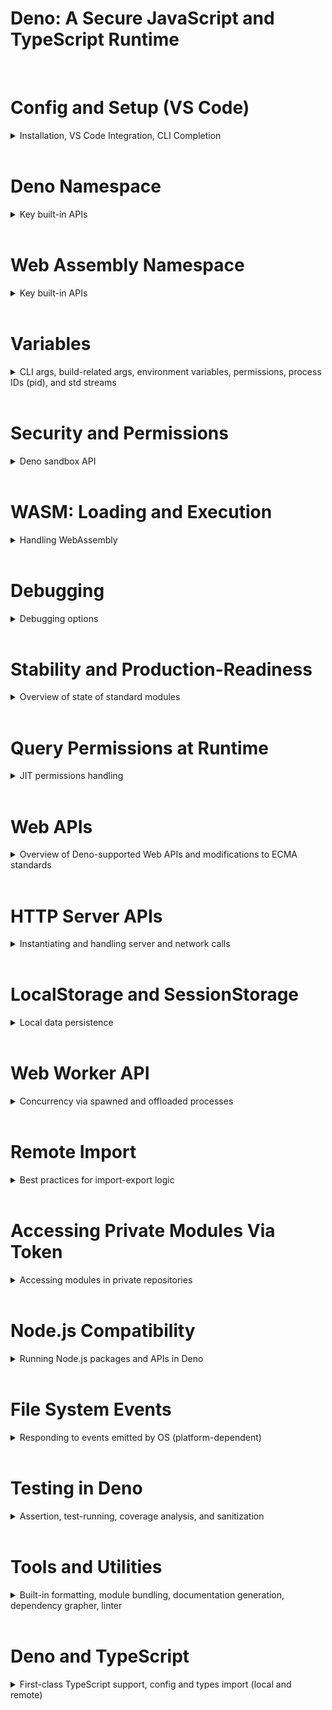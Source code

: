 # Deno: A Secure JavaScript and TypeScript Runtime

<br/>

# Config and Setup (VS Code)

<details>
  <summary>Installation, VS Code Integration, CLI Completion</summary><br/>

## Installation

Download instructions can be found [here](https://deno.land/manual@v1.13.2/getting_started/installation)
<br/><br/>

## Language Server Integration (VS Code)

Install the
[Deno VS Code language server extension](https://marketplace.visualstudio.com/items?itemName=denoland.vscode-deno)

<code>ctrl + shift + p</code> to launch search, navigate to <code>Deno:
Initialize Workspace Configuration</code> to enable Deno namespace and url imports

Note: it's not recommended to initialize these settings globally
<br/><br/>

## PowerShell Deno CLI Completions

Open PowerShell and run the following command to generate Deno's CLI commands

<em>note: if you already have a</em> <code>PowerShell_profile.ps1</code>, <em>out-file to a different filename to avoid overwriting</em>

`$ deno completions powershell > <path-to-system-powershell_profile.ps1-directory>/<cli-completion-file-name>.ps1`</code>

Then, add this content to your <code>PowerShell_profile.ps1</code>

</details>
<br/>

# Deno Namespace

<details>
  <summary>Key built-in APIs</summary><br/>

```typescript
function Deno.chdir(directory: string | URL): void {}
Deno.chdir("/home/userA") // equivalent to ls | Set-Location

function Deno.chmod(path: string | URL, mode: number): Promise<void> {}
// change permission of specific file/dir of specified path
await Deno.chmod("/path/to/file", 0o666) // where second arg is structured
/*
  mode: sequence of three octal numbers
  0o <owner-group-others>
  ex, 0o751, owner has read/write/execute, group has read/execute, others have execute only
  note: throws on Windows, requires --allow-write permission
*/

function Deno.close(rid: number): void {}
// close a given resource ID to avoid memory leaks
const file = await Deno.open("my_file.txt")
// do work with file object
Deno.close(file.rid)

function Deno.create(path: string | URL): Promise<File> {}
// create a file or truncate an existing file and resolve to an instance of Deno.File
const file = await Deno.create("/foo/bar.txt")
// requires --allow-read, --allow-write privileges

function Deno.exit(code?: number): never {}
// TypeScript never: function will not return to its end point or will always throw an exception {}
// Exit the Deno process with optional exit code; no code specified == 0
Deno.exit(1)

function Deno.fdatasync(rid: number): Promise<void> {}
// flush pending data ops of given file stream to disk
const file = await Deno.open("my_file.txt", { read: true, write: true, create: true });
await Deno.write(file.rid, new TextEncoder().encode("Hello World"));
await Deno.fdatasync(file.rid);
console.log(new TextDecoder().decode(await Deno.readFile("my_file.txt"))); // Hello World

function Deno.inspect(value: unknown, options?: InspectOptions): string {}
// convert input into string formatted like console.log() output
const obj = {
  a: 10,
  b: "hello",
};
const objAsString = Deno.inspect(obj); // { a: 10, b: "hello" }
console.log(obj);  // prints same value as objAsString, e.g. { a: 10, b: "hello" }

// register custom inspect functions via Symbol.for("Deno.customInspect")
class A {
  x = 10;
  y = "hello";
  [Symbol.for("Deno.customInspect")](): string {
    return "x=" + this.x + ", y=" + this.y;
  }
}
const inStringFormat = Deno.inspect(new A()); // "x=10, y=hello"
console.log(inStringFormat);  // prints "x=10, y=hello"

// specify depth to output nested types
Deno.inspect({a: {b: {c: {d: 'hello'}}}}, {depth: 2}); // { a: { b: [Object] } }

function Deno.memoryUsage(): MemoryUsage {}
// returns an object describing memory usage of Deno process measured in bytes

function Deno.mkdir(path: string | URL, options?: MkdirOptions): Promise<void> {}
// create a new dir with specified path
await Deno.mkdir("new_dir");
await Deno.mkdir("nested/directories", { recursive: true }); // nested dirs
await Deno.mkdir("restricted_access_dir", { mode: 0o700 }); // chmod specification
// default throws if dir already exists
// requires --allow-write

function Deno.open(path: string | URL, options?: OpenOptions): Promise<File> {}
// open and resolve to an instance of Deno.File
// will generate new file if create, createNew open options
// caller should close when through with file objec to prevent memory leaks
const file = await Deno.open("/foo/bar.txt", { read: true, write: true });
// Do work with file
Deno.close(file.rid);
// requires --allow-read and/or --allow-write depending on options

function Deno.readDir(path: string | URL): AsyncIterable<DirEntry> {}
// reads directory by path and returns async iterable of Deno.DirEntry
for await (const dirEntry of Deno.readDir("/")) {
  console.log(dirEntry.name);
}
// throws if path not directory, requires --allow-read

function Deno.readFile(path: string | URL, options?: ReadFileOptions): Promise<Uint8Array> {}
// reads and resolves to entire contents of file as byte array
// use TextDecoder to transform bytes to string if required
// reading directory == return empty data array
const decoder = new TextDecoder("utf-8");
const data = await Deno.readFile("hello.txt");
console.log(decoder.decode(data));
// requires --allow-read

function Deno.readTextFile(path: string | URL, options?: ReadFileOptions): Promise<string> {}
// async read and return entire contents of file as utf8 encoded string
// read dir throws
const data = await Deno.readTextFile("hello.txt");
console.log(data);
// requires --allow-read

function Deno.realPath(path: string | URL): Promise<string> {}
// resolves to absolute normalized path with symbolic links resolved
await Deno.symlink("file.txt", "symlink_file.txt")
const realPath = await Deno.realPath("./file.txt")
const realSymLinkPath = await Deno.realPath("./symlink_file.txt")
console.log(realPath === realSymLinkPath) // true
console.log(realPath) // "/home/alice/file.txt"
// requires --allow-read for target path and CWD if target path relative

function Deno.remove(path: string | URL, options?: RemoveOptions): Promise<void> {}
// remove named file or dir
await Deno.remove("/path/to/dir-or-file", { recursive: true })
// throws if permission denied, path not found, path is non-empty dir and recursive isn't set to true
// requires --allow-write

function Deno.rename(oldpath: string | URL, newpath: string | URL): Promise<void> {}
// rename (move) oldpath to newpath where either file or dir
// **if newpath already exists and isn't a dir, rename() replaces it
const renameIt = async () => await Deno.rename(oldpath, newPath)
renameIt() // this is for syntax highlighting convenience only -- md doesn't recognize top-level await
// throws differently on different platforms
// requires --allow-read, --allow-write

function Deno.resources(): ResourceMap {}
// returns map of open rid along with string rep
// an internal API, resource rep is 'any' type, can change anytime
const resources = Deno.resources()
console.log(resources) // { 0: "stdin", 1: "stdout", 2: "stderr" }

function Deno.run(opt: T): Process<T> {}
// spawns new subprocess -- RunOptions must contain minimally opt.cmd, array of program args, first is binary
const p = Deno.run({
  cmd: ["echo", "hello"],
})
// subprocess uses same pwd as parent process unless opt.cwd specified
// env vars from parent process can be cleared using opt.clearEnv
// doesn't guarantee opt.env are present, OS may set env var for processes
// env vars for subprocess can be specified using opt.env mapping
// default subprocess inherits stdio of parent -- to change opt.stdout, opt.stderr and opt.stdin can be specified independently -- rid of open file, or set to "inherit", "piped", "null"
/*
  "inherit": default, child inherits from parent descriptor
  "piped": new pipe should be arranged to connect parent, child
  "null": stream will be ignored -- equiv of attaching to /dev/null
*/
// details of spawned process are returned
// requires --allow-run

function Deno.seek(rid: number, offset: number, whence: SeekMode): Promise<number> {}
// seek a rid to given offest under mode given by whence
// call resolves to new position within the resource (bytes from start)
const file = await Deno.open('hello.txt', { read: true, write: true, truncate: true, create: true })
await Deno.write(file.rid, new TextEncoder().encode("Hello world"))
// advance 6 bytes
const cursorPosition = await Deno.seek(file.rid, 6, Deno.SeekMode.Start)
console.log(cursorPosition) // 6
const buf = new Uint8Array(100)
await file.read(buf)
console.log(new TextDecoder().decode(buf)) // 'world'

// seek modes
const file = await Deno.open('hello.txt', { read: true, write: true, truncate: true, create: true })
await Deno.write(file.rid, new TextEncoder().encode("Hello world"))
// week 6 bytes from start
console.log(await Deno.seek(file.rid, 6, Deno.SeekMode.Start)) // "6"
console.log(await Deno.seek(file.rid, 2, Deno.SeekMode.Current)) // "8"
console.log(await Deno.seek(file.rid, -2, Deno.SeekMode.End)) // "9"

function Deno.serveHttp(conn: Conn): HttpConn {}
// services HTTP requests given TCP/TLS socket
const conn = await Deno.connect({ port: 80, hostname: "127.0.0.1" })
const httpConn = Deno.serveHttp(conn)
const e = await httpConn.nextRequest()
if (e) {
  e.respondWith(new Response("Hello World"))
}
// if httpConn.nextRequest() encounters an error or returns null, underlying HttpConn resource is closed automatically

function Deno.shutdown(rid: number): Promise<void> {}
// shutdown socket send ops
// matches behavior of POSIX shutdown(3)

function Deno.stat(path: string | URL): Promise<FileInfo> {}
// resolves to a Deno.FileInfo for specified path -- always follows symlinks
import { assert } from "https://deno.land/std/testing/asserts.ts"
const fileInfo = await Deno.stat("hello.txt")
assert(fileInfo.isFile)
// requires --allow-read

function Deno.symlink(oldpath: string | URL, newpath: string | URL, options?: SymlinkOptions): Promise<void> {}
// create newpath as a symbolic link to oldpath
// options.type param can be set to file | dir, arg only available on Windows (ignored on Mac/Linux)
const linkem = async () => await Deno.symlink("old/name", "new/name")
// requires --allow-write

function Deno.test(t: TestDefinition): void {}
// register a test run with CLI deno test containing module that looks like test module
// can be async as necessary
import { assert, fail, assertEquals } from "https://deno.land/std/testing/asserts.ts"

Deno.test({
  name: "example test",
  fn(): void {
    assertEquals("world", "world")
  }
})

Deno.test({
  name: "example ignored test",
  ignore: Deno.build.os === "windows",
  fn(): void {
    // ignored on Windows machines only
  }
})

Deno.test({
  name: "example async test",
  async fn() {
    const decoder = new TextDeoder("utf-8")
    const data = await Deno.readFile("hellow_world.txt")
    assertEquals(decoder.decode(data), "Hello world")
  }
})

function Deno.truncate(name: string, len?: number): Promise<void> {}
// trucates/extends specified file to reach len
// if no len, entire file contents are truncated
const trunc = async () => await Deno.truncate("my_file.txt")
trunc()
// otherwise, truncated to part of file specified
const file = await Deno.makeTempFile()
await Deno.writeFile(file, new TextEncoder().encode("Hello World"))
await Deno.truncate(file, 7)
const data = await Deno.readFile(file)
console.log(new TextDecoder().decode(data))
// requires --allow-write

function Deno.watchFs(paths: string | string[], options?: { recursive: boolean }): FsWatcher {}
// watch for fs events against one or more paths (files or dirs)
// paths must already exist
// user action like touch test.file can generate multiple fs events
// user action can also result in multiple file paths in one event ie mv old_name.txt new_name.txt
// recursive option true by default, for dirs, will watch specified directory and all sub dir
// exact ordering of events can vary between OS
const watcher = Deno.watchFs("/")
for await (const event of watcher) {
  console.log(">>>> event", event)
  // { kind: "create", paths: ["/foo.txt"]}
}
// requires --allow-read
// call watcher.close() to stop watching

function Deno.writeFile(path: string | URL, data: Uint8Array, options?: WriteFileOptions): Promise<void> {}
// write data to given path, default create else ovewrite file
const encoder = new TextEncoder()
const data = encoder.encode("Hello world\n")
await Deno.writeFile("hello1.txt", data) // overwrite
await Deno.writeFile("hello2.txt", data, { create: false }) // throws if hello2.txt DNE
await Deno.writeFile("hello3.txt", data, { mode: 0o777 }) // highest permissions for all entities
await Deno.writeFile("hello4.txt", data, { append: true }) // add data to end of file
// requires --allow-write, --allow-read if options.create is false

function Deno.writeTextFile(path: string | URL, data: string, options?: WriteFileOptions): Promise<void> {}
// async write string data to given path, default create new file if needed else overwrite
const overwrite = async () => await Deno.writeTextFile("hello1.txt", "Hello world\n")
// requires --allow-write, --allow-read if options.create is false
```

</details>
</br>

# Web Assembly Namespace

<details>
<summary>Key built-in APIs</summary><br/>

```typescript
function WebAssembly.compile(butes: BufferSource): Promise<Module> {}
// compiles WebAssembly binary into a WebAssembly.Module object
// useful to compile module before it can be instantiated
// otherwise use WebAssembly.instantiate()

function WebAssembly.compileStreaming(source: Response | Promise<Response>): Promise<Module> {}
// compiles a WebAssembly.Module directly from streamed underlying source
// useful if necessary to compile a module before it can be instantiated (see above note)

function WebAssembly.instantiate(bytes: BufferSource, importObject?: Imports): Promise<WebAssemblyInstantiateSource> {}
// compile and instantiate WebAssembly code
// overload takes binary code in form of typed array | ArrayBuffer
// performs compilation and instantiation in one step
// returned Promise resolves to compiled WebAssembly.Module and WebAssembly.Instance

function WebAssembly.instantiateStreaming(response: Response | PromiseLike<Response>, importObject?: Imports): Promise<WebAssemblyInstantiatedSource> {}
// compiles and instantiates a WebAssembly module directly from streamed underlying source
// most efficient / optimized way to load wasm

function WebAssembly.validate(bytes: BufferSource): boolean {}
// validates given typed array of WebAssembly binary
// returns whether bytes form a valid wasm module true | false
```

</details>
<br/>

# Variables

<details>
  <summary>CLI args, build-related args, environment variables, permissions, process IDs (pid), and std streams</summary><br/>
  
`Deno.args`

- returns script args to program
- `$ deno run --allow-read https://deno.land/std/examples/cat.ts /etc/passwd`; <em>Deno.args</em> contains <code>"/etc/passwd"</code>

`Deno.build`

- target: ""
- arch: "x86_64 | aarch64"
- os: "darwin | linux | windows"
- vendor: ""
- env: ""

`Deno.env`

- get(key: string): string | undefined,
- set(key: string, value: string): void,
- delete(key: string): void,
- toObject(): { index: string }
- requires --allow-env

`Deno.permissions`

- type: Permissions
- permissions management api

`Deno.pid`

- type: Number
- current process id of runtime

`Deno.stdin | Deno.stdout | Deno.stderr`

- for stderr, stdout, type: Writer & WriterSync & Closer
- for stdin, type: Reader & ReaderSync & Closer
</details>
<br/>

# Security and Permissions

<details>
  <summary>Deno sandbox API</summary><br/>

## Overview

- Deno is secure by default: unless you specifically enable it, a program run with Deno has no file, network, or environment access
- Access is granted to an executing script through cli flags or a runtime permission prompt

The following command will fail without the <code>--allow-net</code> flag

`$ deno run https://deno.land/std@0.106.0/examples/curl.ts https://example.com > ./web-response.html`

<br/>

## Permissions Flags

`--allow-env`: allow environment access, ie get/set env vars

- can specify an optional, comma-separated list of env vars to provide allow-list

`--allow-hrtime`: allow high-res time measurement

- prevents timing attacks / fingerprinting

`--allow-net`: allow network access

- comma-separated list of IP addresses / hostnames (opt, with ports) to build allow-list

`--allow-ffi`: allow loading of dynamic libs

- note: dynamic libraries are <em>not</em> run in sandbox, don't have same security restrictions as Deno process -- use with caution! (unstable feature)

`--allow-read`: allow file system read access

- specify optional, comma-separated list of dirs | files to provide allow-list

`--allow-run`: allow running subprocesses

- specify optional, comma-separated list of subprocesses for allow-list
- subprocesses don't run in sandbox, don't have same security restrictions as deno process
- use with caution!

`--allow-write`: allow file system write access

- comma-separated list of dir | file to provide allow-list

`-A, --allow-all`: disable all security

<br/>

## Permissions Use Cases

### File System Access

`$ deno run --allow-read=/usr https://deno.land/std@0.106.0/examples/cat.ts /etc/passwd` will fail without <code>--allow-read</code> flag: prevents unauthorized file reads to sensitive data
<br/><br/>

### Network Access

```javascript
const result = await fetch("https://deno.land/");
```

- multiple hostnames, all ports ok
  `$ deno run --allow-net=github.com,deno.land fetch.js`

- hostname at port 80
  `$ deno run --allow-net=deno.land:80 fetch.js`

- ipv4 addr on port 443
  `$ deno run --allow-net=1.1.1.1:443 fetch.js`

- ipv6 addr, all ports ok
  `$ deno run --allow-net=[2606:4700:4700:1111] fetch.js`

<em>note: fetch.js calls that aren't permitted will throw</em>
<br/><br/>

### Environment Variables

```javascript
Deno.env.set("MY_VAR", "myVar");
```

`$ deno run --allow-env env.js` without --allow-env will throw
<br/><br/>

### Caveats

<strong>A word of caution on privilege escalation</strong>: subprocesses aren't restricted by Deno-level permissions

```javascript
const proc = Deno.run({ cmd: ["cat", "/etc/passwd"] });
```

- only spawn cat subprocess
  `$ deno run --allow-run=cat run.js`
- allow any subprocess to run
`$ deno run --allow-run run.js`
</details>
<br/>

# WASM: Loading and Execution

<details>
<summary>Handling WebAssembly</summary><br/>
<em>note: requires `application/wasm` MIME type</em>

```javascript
const { instance, module} = await WebAssembly.instantiateStreaming(
  fetch("https://wpt.live/wasm/incrementer.wasm")
)
const increment = instance.exports.increment as (input: number) => number
conosle.log(increment(42))
```

</details>
<br/>

# Debugging

<details>
<summary>Debugging options</summary><br/>
Deno supports V8 Inspector Protocol
Debug Deno programs using Chrome DevTools or VSCode

```
$ deno run --inspect-brk --allow-read --allow-net https://deno.land/std@0.106.0/http/file_server.ts
...Debugger listening on ws://127.0.0.1:9229/ws/...
```

- edge: <code>edge://inspect/#devices</code>
- chrome: <code>chrome://inspect</code>
- click <code>Inspect</code> next to target

</details><br/>

# Stability and Production-Readiness

<details>
<summary>Overview of state of standard modules</summary><br/>

Deno's standard modules are <em>not yet stable</em>

- unlike the Deno namespace, the use of standard modules does not require the <code>--unstable</code> flag (unless a standard module itself uses an unstable Deno feature)

<em>note: this is a deviation from the general pattern requiring --unstable flags</em>

</details><br/>

# Query Permissions at Runtime

<details>
<summary>JIT permissions handling</summary><br/>

Occasionally you'll want to check whether permissions have been granted; for example, given the following:

```
$ deno run --allow-read=/foo main.ts
```

```typescript
const desc1 = { name: "read", path: "/foo/bar" } as const;
// PermissionStatus { state: "granted" }

// global write permission
const desc2 = { name: "write", path: "/foo" } as const;
// PermissionStatus { state: "prompt" }
// alert: Deno requests write access to "/foo". Grant? [y/n (y = yes allow, n = no deny)]
// n
// PermissionStatus { state: "denied" }
```

Downgrade permission from "granted" to "prompt"

```javascript
await Deno.permissions.revoke(desc1);

console.log(await Deno.permissions.query(desc1));
// PermissionStatus { state: "prompt" }
```

</details><br/>

# Web APIs

<details>
  <summary>Overview of Deno-supported Web APIs and modifications to ECMA standards</summary><br/>
<code>fetch</code>

- no cookie jar
- does not follow same-origin policy (Deno user agent has no concept of origins)
- Deno doesn't need to protect against leaking authenticated data cross origin!
- does not implement Origin header, CORS protocol, CORB, Cross-Origin-Resource-Policy header, atomic HTTP redirect handling, or opaquedirect response

<code>CustomEvent, EventTarget, EventListener</code>

- events don't bubble (Deno has no DOM hierarchy, no tree to bubble through)

<code>Web Worker API</code>

- no workers from blob URLs
- posted data is serialized to JSON rather than structured cloning algorithm which supports complex types, ex File, Blob, ArrayBuffer (and JSON)
- ownership can't be transferred between workers

Deno also supports:<br/>
<code>Blob</code><br/>
<code>Console</code><br/>
<code>FormData</code><br/>
<code>Performance</code><br/>
<code>setTimeout</code><br/>
<code>setInterval</code><br/>
<code>clearInterval</code><br/>
<code>Streams API</code><br/>
<code>URL</code><br/>
<code>URLSearchParams</code><br/>
<code>WebSocket</code><br/>

</details><br/>

# HTTP Server APIs

<details>
  <summary>Instantiating and handling server and network calls</summary><br/>

## HTTP

```typescript
const server = Deno.listen({ port: 8080 });

// listen for TLS
const server = Deno.listenTls({
  port: 8443,
  certFile: "localhost.crt", // req
  keyFile: "localhost.key", // req
  alpnProtocols: ["h2", "http/1.1"], // opt, necessary for HTTP/2 support (protocol negotiation happens during TLS handshake)
});
```

return value is a Deno.Listener, an async iterable that yields Deno.Conn and provides methods for handling connections

```typescript
const server = Deno.listen({ port: 8080 });

// iterable...
for await (const conn of server) {
  // handle connection
}

// or...
while (true) {
  try {
    const conn = await server.accept();
    // handle connection
  } catch (err) {
    // listener closed
    break;
  }
}

// close listener with .close() method
// to handle HTTP requests within server connections, IIFE or closure via function

const handleHTTP = async () => {
  const httpConn = Deno.serveHttp(conn);
  for await (const requestEvent of httpConn) {
    // handle requestEvent
  }
};

const server = Deno.listen({ port: 8080 });
for await (const conn of server) {
  handle(conn);
}

// .respondWith() to complete a request, takes a Response object of Promise resolving to a Response object
const handle(conn: Deno.Conn) = async () => {
  const httpConn = Deno.serveHttp(conn)
  for await (const requestEvent of httpConn){
    await requestEvent.respondWith(
      new Response("hello world", {
        status: 200,
      })
    )
  }
}
```

## Websockets

```typescript
const handle(conn: Deno.Conn) = async () => {
  const httpConn = Deno.serveHttp(conn)
  for await (const requestEvent of httpConn){
    await requestEvent.respondWith(
      handleReq(requestEvent.request)
    )
  }
}

const handleReq(req: Request): Response {
  if (req.headers.get("upgrade") !== "websocket"){
    return new Response("request isn't trying to upgrade to websocket")
  }

  const { socket, response } = Deno.upgradeWebSocket(req)
  socket.onopen = () => console.log("socket opened")

  socket.onmessage = e => {
    console.log("socket message:", e.data)
    socket.send(new Date().toString())
  }

  socket.onerror = e => console.log("socket errored", e.message)
  socket.onclose = () => console.log("socket closed")
  return response
}
```

## HTTPS

See server framework [Oak](https://github.com/oakserver/oak)

</details><br/>

# LocalStorage and SessionStorage

<details>
  <summary>Local data persistence</summary><br/>

Deno supports `localStorage` and `sessionStorage`  
note: `sessionStorage` boundary determined by process duration, `localStorage` persists across process restarts

- see [Web Storage APIs in Deno](https://medium.com/deno-the-complete-reference/web-storage-apis-in-deno-8e982ea90085)

</details><br/>

# Web Worker API

<details>
  <summary>Concurrency via spawned and offloaded processes</summary><br/>
Workers can be used to run code on multiple threads

- each Worker instance is run on a separate thread dedicated to that worker only
- Deno supports module type workers: pass `type: "module"` option when creating a new worker

```typescript
new Worker(new URL("./worker.js", import.meta.url).href, { type: "module" });
```

<br/>

Workers require <code>--allow-read</code> for local modules, <code>--allow-net</code> for remote modules

`unstable`: pass <code>{ deno: { namespace: true } }</code> in options to use Deno inside worker

```typescript
const worker = new Worker(new URL("./worker.js", import.meta.url).href, {
  type: "module",
  deno: {
    namespace: true,
  },
});

worker.postMessage({ filename: "./log.txt" });

// in worker.js
self.onmessage = async (e) => {
  const { filename } = e.data;
  const text = await Deno.readTextFile(filename);
  console.log(text);
  self.close();
};
```

<br/>

Workers can receive permissions field in options

```
options: {
  ...,
  permissions: {
    read: [
      "/path1.txt",
      "./worker/file_2.txt"
    ]
  }
}
```

</details><br/>

# Remote Import

<details>
  <summary>Best practices for import-export logic</summary><br/>

## Emulate <em>node_modules</em> Through Import, Re-Export

Specify version and import, re-export external libs in central `deps.ts` file: this is akin to `package.json` functionality

```typescript
// deps.ts
export {
  assert,
  assertEquals,
  assertStrContains,
} from "https://deno.land/std@0.106.0/testing/asserts.ts";

// elsewhere
import { assertEQuals, runTests, test } from "./deps.ts";
```

<br/>

## Hold Deps in Source Control

Check $DENO_DIR into source control to avoid brittle servers and outages preventing access to deps
<br/><br/>

## Cache Lock Files to Monitor Deps

Cache and generate lock files to monitor subresource integrity and guarantee stable versions across project lifetime

`$ deno cache --lock=lock.json --lock-write src/deps.ts`  
`$ git add -u lock.json`  
`$ git commit -m "feat: add support for xyz with xyz-lib"`  
`$ git push`

next collaborator reloads cache after pulling from source control  
`$ deno cache --reload --lock=lock.json src/deps.ts`  
`$ deno test --allow-read src`

always cache remote deps!  
`$ deno run --lock=lock.json --cached-only mod.ts`

</details><br/>

# Accessing Private Modules Via Token

<details>
  <summary>Accessing modules in private repositories</summary><br/>
You may want to import submodules from private repositories

Deno provides an environment variable to handle authentication via token:

`$ DENO_AUTH_TOKENS=a1b2c3@deno.land;f1e2g3h4@example.com:8080`

Deno will set Authorization header of request to value of `Bearer {token}`  
This allows the remote server to recognize authorized requests tied to specific, authenticated users and provide access to resources/modules for import

</details><br/>

# Node.js Compatibility

<details>
  <summary>Running Node.js packages and APIs in Deno</summary><br/>

## Interoperability

Deno standard library module std/node provides polyfills for Node.js built-ins  
Most Node.js APIs work "out-of-the-box." Notable exceptions are listed below:

- no support for CommonJS, only ES Modules (no require statements)
- Node.js plugins are not supported, some built-ins like vm incompatible

<br/>

## Working with Node.js Submodules That Use CommonJS <code>Require</code>

To utilize Node.js submodules that require the `require` API, we build it

```javascript
const require = createRequire(import.meta.url);
const path = require("path"); // etc
```

</details><br/>

# File System Events

<details>
  <summary>Responding to events emitted by OS (platform-dependent)</summary><br/>

Given file `watcher.ts`

```typescript
const watcher = Deno.watchFS(".");
for await (const event of watcher) {
  console.log(">>>> event", event);
  // Ex, { kind: "create", paths: ["/home/alice/deno/foo.txt"]}
}
```

`$ deno run --allow-read watcher.ts`

For additional info: [Listening to Windows OS Events](https://docs.microsoft.com/en-us/windows/win32/api/winbase/nf-winbase-readdirectorychangesw)

</details><br/>

# Testing in Deno

<details>
  <summary>Assertion, test-running, coverage analysis, and sanitization</summary><br/>

Deno standard library has built-in [assertion module](https://deno.land/std@0.106.0/testing/asserts.ts)

## Assert API

```typescript
import { assert } from "https://deno.land/std@0.106.0/testing/asserts.ts";

Deno.test("Hello Test", () => {
  assert("Hello");
});
```

<br/>

## Supported Assertions

```typescript
// assert truthy
function assert(expr: unknown, msg = ""): string {}

// assert equality
function assertEquals(actual: unknown, expected: unknown, msg?: string): void {}
function assertNotEquals(
  actual: unknown,
  expected: unknown,
  msg?: string
): void {}
function assertStrictEquals(
  actual: unknown,
  expected: unknown,
  msg?: string
): void {}

// assert existence
function assertExists(actual: unknown, msg?: string): void {}

// assert contains
function assertStringIncludes(
  actual: string,
  expected: string,
  msg?: string
): void {}
function assertArrayIncludes(
  actual: unknown[],
  expected: unknown[],
  msg?: string
): void {}

// assert regex
function assertMatch(actual: string, expected: RegExp, msg?: string): void {}
function assertNotMatch(actual: string, expected: RegExp, msg?: string): void {}

// assert object matches a subset of props of object
function assertObjectMatch(
  actual: Record<PropertyKey, unknown>,
  expected: Record<PropertyKey, unknown>
): void {}

// assert expected error
function assertThrows(
  fn: () => void,
  ErrorClass?: Constructor,
  msgIncludes = "",
  msg?: string
): Error {}
function assertThrowsAsync(
  fn: () => Promise<void>,
  ErrorClass?: Constructor,
  msgIncludes = "",
  msg?: string
): Promise<Error> {}
```

<br/>

## Custom Error Messages

```typescript
Deno.test("Test Custom Message", () => {
  assertEquals(1, 2, "Values don't match");
});
```

<br/>

## Custom Assertions

```typescript
function assertPowerOf(actual: number, expected: number, msg?: string): void {
  let received = actual;
  while (received % expected === 0) {
    received /= expected;
  }
  if (received !== 1) {
    if (!msg) {
      msg = `actual: "${actual}" expected to be a power of: "${expected}"`;
    }
    throw new AssertionError(msg);
  }
}

Deno.test("Test Assert PowerOf", () => {
  assertPowerOf(8, 2);
  assertPowerOf(11, 4);
});
```

<br/>

## Test Coverage Analysis

- test coverage drawn from underlying V8 engine with `--coverage` flag
- default excludes files matching regex `test\.(js|mjs|ts|jsx|tsx)`
- (excludes remote files, can override this with `--exclude, --include`

`$ deno test --coverage=<output-directory>`

<br/>

## Sanitization

- tests are sanitized to avoid false success

```javascript
Deno.test({
  name: "false success",
  fn() {
    Deno.exit(0);
  },
  sanitizeExit: false,
});

// This test never runs, because the process exits during "false success" test
Deno.test({
  name: "failing test",
  fn() {
    throw new Error("this test fails");
  },
});
```

</details><br/>

# Tools and Utilities

<details>
  <summary>Built-in formatting, module bundling, documentation generation, dependency grapher, linter</summary><br/>

## Formatter

`$ deno fmt <specific-file1> ...`
`deno fmt --check`
`cat file.ts | deno fmt`

use `// deno-fmt-ignore` comment to skip formatting a block or ignore entire file with `// deno-fmt-ignore-file`
<br/><br/>

## Bundler

`$ deno bundle [URL] <name>.bundle.js` outputs a single JS file including all deps of input

- if out file omitted, bundle sent to <code>stdout</code>

You can run bundles like a module

- Output is a self-contained ES module, where exports from the main module (supplied via CLI) will be available

Given `$ deno run my.bundle.js`

```javascript
// target to be bundled as lib.bundle.js
export { foo } from "./foo.js"
export const bar = "bar"

// access imports
import { bar, foo}  from "./lib.bundle.js
```

```html
<!-- load in browser -->
<script type="module" src="my.bundle.js"></script>

<!-- import into consuming module -->
<script type="module">
  import * as website from "website.bundle.js";
</script>
```

<br/>

## Documentation Generator

`add.ts`

```javascript
/**
 * Adds x and y.
 * @param {number} x
 * @param {number} y
 * @returns {number} Sum of x and y
 */
export function add(x: number, y: number): number {
  return x + y;
}
```

`$ deno doc add.ts` >> outputs:

> function add(x: number, y: number): number
> </br>
> Adds x and y. @param {number} x @param {number} y @returns {number} Sum of x and y

<br/>

## Dependency Inspector

`$ deno info [URL]` inspects ES module and its deps

```
deno info https://deno.land/std@0.67.0/http/file_server.ts
Download https://deno.land/std@0.67.0/http/file_server.ts
...
local: /home/deno/.cache/deno/deps/https/deno.land/f57792e36f2dbf28b14a75e2372a479c6392780d4712d76698d5031f943c0020
type: TypeScript
compiled: /home/deno/.cache/deno/gen/https/deno.land/f57792e36f2dbf28b14a75e2372a479c6392780d4712d76698d5031f943c0020.js
deps: 23 unique (total 139.89KB)
https://deno.land/std@0.67.0/http/file_server.ts (10.49KB)
├─┬ https://deno.land/std@0.67.0/path/mod.ts (717B)
│ ├── https://deno.land/std@0.67.0/path/_constants.ts (2.35KB)
│ ├─┬ https://deno.land/std@0.67.0/path/win32.ts (27.36KB)
│ │ ├── https://deno.land/std@0.67.0/path/_interface.ts (657B)
│ │ ├── https://deno.land/std@0.67.0/path/_constants.ts *
│ │ ├─┬ https://deno.land/std@0.67.0/path/_util.ts (3.3KB)
│ │ │ ├── https://deno.land/std@0.67.0/path/_interface.ts *
│ │ │ └── https://deno.land/std@0.67.0/path/_constants.ts *
│ │ └── https://deno.land/std@0.67.0/_util/assert.ts (405B)
│ ├─┬ https://deno.land/std@0.67.0/path/posix.ts (12.67KB)
│ │ ├── https://deno.land/std@0.67.0/path/_interface.ts *
│ │ ├── https://deno.land/std@0.67.0/path/_constants.ts *
│ │ └── https://deno.land/std@0.67.0/path/_util.ts *
│ ├─┬ https://deno.land/std@0.67.0/path/common.ts (1.14KB)
│ │ └─┬ https://deno.land/std@0.67.0/path/separator.ts (264B)
│ │   └── https://deno.land/std@0.67.0/path/_constants.ts *
│ ├── https://deno.land/std@0.67.0/path/separator.ts *
│ ├── https://deno.land/std@0.67.0/path/_interface.ts *
│ └─┬ https://deno.land/std@0.67.0/path/glob.ts (8.12KB)
│   ├── https://deno.land/std@0.67.0/path/_constants.ts *
│   ├── https://deno.land/std@0.67.0/path/mod.ts *
│   └── https://deno.land/std@0.67.0/path/separator.ts *
├─┬ https://deno.land/std@0.67.0/http/server.ts (10.23KB)
│ ├── https://deno.land/std@0.67.0/encoding/utf8.ts (433B)
│ ├─┬ https://deno.land/std@0.67.0/io/bufio.ts (21.15KB)
│ │ ├── https://deno.land/std@0.67.0/bytes/mod.ts (4.34KB)
│ │ └── https://deno.land/std@0.67.0/_util/assert.ts *
│ ├── https://deno.land/std@0.67.0/_util/assert.ts *
│ ├─┬ https://deno.land/std@0.67.0/async/mod.ts (202B)
│ │ ├── https://deno.land/std@0.67.0/async/deferred.ts (1.03KB)
│ │ ├── https://deno.land/std@0.67.0/async/delay.ts (279B)
│ │ ├─┬ https://deno.land/std@0.67.0/async/mux_async_iterator.ts (1.98KB)
│ │ │ └── https://deno.land/std@0.67.0/async/deferred.ts *
│ │ └── https://deno.land/std@0.67.0/async/pool.ts (1.58KB)
│ └─┬ https://deno.land/std@0.67.0/http/_io.ts (11.25KB)
│   ├── https://deno.land/std@0.67.0/io/bufio.ts *
│   ├─┬ https://deno.land/std@0.67.0/textproto/mod.ts (4.52KB)
│   │ ├── https://deno.land/std@0.67.0/io/bufio.ts *
│   │ ├── https://deno.land/std@0.67.0/bytes/mod.ts *
│   │ └── https://deno.land/std@0.67.0/encoding/utf8.ts *
│   ├── https://deno.land/std@0.67.0/_util/assert.ts *
│   ├── https://deno.land/std@0.67.0/encoding/utf8.ts *
│   ├── https://deno.land/std@0.67.0/http/server.ts *
│   └── https://deno.land/std@0.67.0/http/http_status.ts (5.93KB)
├─┬ https://deno.land/std@0.67.0/flags/mod.ts (9.54KB)
│ └── https://deno.land/std@0.67.0/_util/assert.ts *
└── https://deno.land/std@0.67.0/_util/assert.ts *
```

<br/>

## Linter

`$ deno lint <file> --json`  
`$ cat file.ts | deno lint -`

[deno_lint API](https://lint.deno.land/)

</details><br/>

# Deno and TypeScript

<details>
  <summary>First-class TypeScript support, config and types import (local and remote)</summary><br/>

## Overview

- Deno treats TypeScript like a first-class language (same way it handles JS, WASM)
- Deno CLI is all that's needed for TypeScript "out-of-the-box"
- TypeScript is compiled to JS via built-in TS compiler + Rust lib [swc](https://rustdoc.swc.rs/swc/)

<br/>

## Skipping Type-checking

Skip typechecks with `--no-check` flag at CLI invocation to avoid cost of compilation

`$ deno run --allow-net --no-check my_server.ts`

<strong>note:</strong> <code>.d.ts</code> is treated as type-definition file with no runnable code

<br/>

## Compiler-Supported Filetypes

Deno TS compiler supports:

- /typescript (application, text)
- /vnd.dlna.mpeg-tts
- /mp2t
- /x-typescript
- /javascript (application, text)
- /ecmascript (application, text)
- /x-javascript
- /node
- /jsx
- /tsx
- /plain \*\* attempted
- /octet-stream \*\* attempted

<br/>

## Type-checking Idiosyncracies

Typechecks performed in <code>strict mode</code> by default  
note: type resolution errors cannot be resolved with usual ts pragmas

```typescript
// @ts-ignore
// @ts-expect-error
```

<br/>

## TS Config Usage

To run a config file (not necessary -- out of the box, TypeScript is already configured for usual use cases)

`$ deno run --config ./tsconfig.json main.ts`

- config may be incompatible with downstream consumers of this module, not advised!
- if config necessary, must be required to all consumers if parent module is distributed

Deno checks only the <code>compilerOptions</code> field from the usual <code>tsc</code>

<br/>

## Types Usage

Inline types usage

```typescript
// @deno-types="./coolLib.d.ts"
import * as coolLib from "./coolLib.js";
// now, typechecking will use the deno-types rather than coolLib.js
```

Include other files

```typescript
/// <reference types="./coolLib.d.ts" />
// javascript goes here...
```

Use X-TypeScript-Types header to resolve and typecheck remote modules

```
HTTP/1.1 200 OK
Content-Type: application/javascript; charset=UTF-8
Content-Length: 648
X-TypeScript-Types: ./coolLib.d.ts
```

Use [Skypack.dev](https://docs.skypack.dev/skypack-cdn/code/deno) CDN to resolve types in remote module imports

- important! append `?dts` to URL

```typescript
import React from "https://cdn.skypack.dev/react?dts";
```

<em>** Note: Deno supports a particular version of TypeScript bundled with the Deno release **</em>
